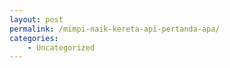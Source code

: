 ```yaml
---
layout: post
permalink: /mimpi-naik-kereta-api-pertanda-apa/
categories:
    - Uncategorized
---
```


